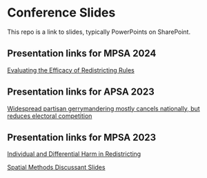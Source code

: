 # Conference Slides

This repo is a link to slides, typically PowerPoints on SharePoint.

## Presentation links for MPSA 2024

[Evaluating the Efficacy of Redistricting Rules](https://hu-my.sharepoint.com/:p:/g/personal/christopherkenny_fas_harvard_edu/EW2ROUI8_RhLh7jMp8yzVq0BHgYx3_i7_yRrJVW73bMyWQ?e=2GD1Ga)

## Presentation links for APSA 2023

[Widespread partisan gerrymandering mostly cancels nationally, but reduces electoral competition](https://hu-my.sharepoint.com/:p:/g/personal/christopherkenny_fas_harvard_edu/EZoHyZV8UDNIkYC3XWlE-N4BW9dwehPvfirOp4fY6gp14g?e=5L0CAP)

## Presentation links for MPSA 2023

[Individual and Differential Harm in Redistricting](https://hu-my.sharepoint.com/:p:/g/personal/christopherkenny_fas_harvard_edu/EfV1Tp--yxRDhKCoaVnhF6QBugDgW6gKU93PYNvKqEPX6A?rtime=WrUEp7U920g)

[Spatial Methods Discussant Slides](https://hu-my.sharepoint.com/:p:/g/personal/christopherkenny_fas_harvard_edu/EWNh8-dz7O5GvSbuSL9u19cBOVRNcnTycUKclsJzDCOBIg?e=NumTa3)

